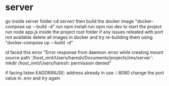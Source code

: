 # server 
go inside server folder cd server/
then build the docker image "docker-compose up --build -d"
run npm install
run npm run dev
to start the project run node app.js inside the project root folder
if any issues releated with port not available delete all images in docker and try re-building them using "docker-compose up --build -d"

id faced this error "Error response from daemon: error while creating mount source path '/host_mnt/Users/haresh/Documents/projects/ims/server': mkdir /host_mnt/Users/haresh: permission denied"

if facing listen EADDRINUSE: address already in use :::8080 change the port value in .env and try again